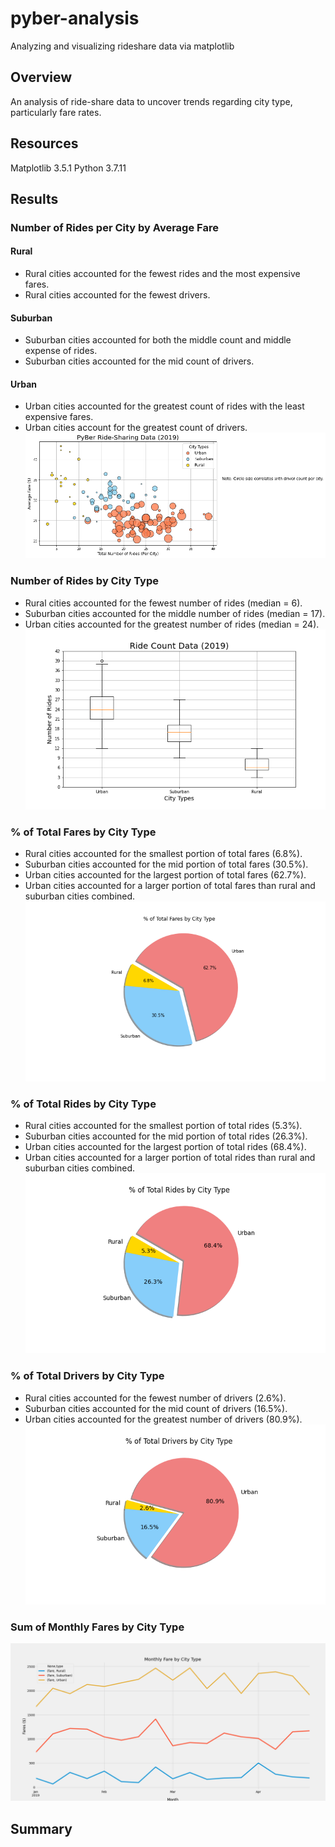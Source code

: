 # pyber-analysis
Analyzing and visualizing rideshare data via matplotlib

## Overview
An analysis of ride-share data to uncover trends regarding city type, particularly fare rates. 

## Resources
Matplotlib 3.5.1
Python 3.7.11

## Results
### Number of Rides per City by Average Fare
#### Rural
- Rural cities accounted for the fewest rides and the most expensive fares.
- Rural cities accounted for the fewest drivers. 
#### Suburban
- Suburban cities accounted for both the middle count and middle expense of rides. 
- Suburban cities accounted for the mid count of drivers. 
#### Urban
- Urban cities accounted for the greatest count of rides with the least expensive fares.
- Urban cities account for the greatest count of drivers. 
![Figure 1](analysis/Fig1.png)

### Number of Rides by City Type
- Rural cities accounted for the fewest number of rides (median = 6). 
- Suburban cities accounted for the middle number of rides (median = 17). 
- Urban cities accounted for the greatest number of rides (median = 24).
![Figure 2](analysis/Fig2.png)

### % of Total Fares by City Type
- Rural cities accounted for the smallest portion of total fares (6.8%). 
- Suburban cities accounted for the mid portion of total fares (30.5%). 
- Urban cities accounted for the largest portion of total fares (62.7%). 
- Urban cities accounted for a larger portion of total fares than rural and suburban cities combined. 
![Figure 5](analysis/Fig5.png)

### % of Total Rides by City Type
- Rural cities accounted for the smallest portion of total rides (5.3%).
- Suburban cities accounted for the mid portion of total rides (26.3%). 
- Urban cities accounted for the largest portion of total rides (68.4%). 
- Urban cities accounted for a larger portion of total rides than rural and suburban cities combined. 
![Figure 6](analysis/Fig6.png)

### % of Total Drivers by City Type
- Rural cities accounted for the fewest number of drivers (2.6%). 
- Suburban cities accounted for the mid count of drivers (16.5%). 
- Urban cities accounted for the greatest number of drivers (80.9%). 
![Figure 7](analysis/Fig7.png)

### Sum of Monthly Fares by City Type
![Figure 8](analysis/fig8.png)

## Summary
